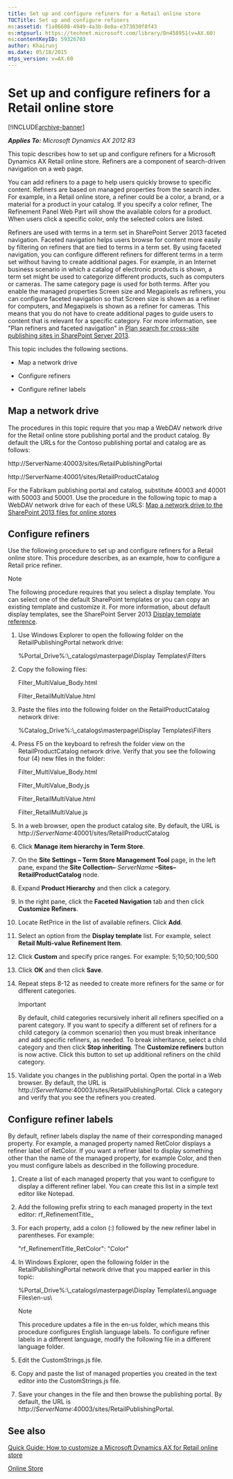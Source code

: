 ```yaml
---
title: Set up and configure refiners for a Retail online store
TOCTitle: Set up and configure refiners
ms:assetid: f1a86608-4949-4a3b-8e0a-e373030f8f43
ms:mtpsurl: https://technet.microsoft.com/library/Dn458951(v=AX.60)
ms:contentKeyID: 59326703
author: Khairunj
ms.date: 05/18/2015
mtps_version: v=AX.60
---
```


# Set up and configure refiners for a Retail online store 


[!INCLUDE[archive-banner](includes/archive-banner.md)]


_**Applies To:** Microsoft Dynamics AX 2012 R3_

This topic describes how to set up and configure refiners for a Microsoft Dynamics AX Retail online store. Refiners are a component of search-driven navigation on a web page.

You can add refiners to a page to help users quickly browse to specific content. Refiners are based on managed properties from the search index. For example, in a Retail online store, a refiner could be a color, a brand, or a material for a product in your catalog. If you specify a color refiner, The Refinement Panel Web Part will show the available colors for a product. When users click a specific color, only the selected colors are listed.

Refiners are used with terms in a term set in SharePoint Server 2013 faceted navigation. Faceted navigation helps users browse for content more easily by filtering on refiners that are tied to terms in a term set. By using faceted navigation, you can configure different refiners for different terms in a term set without having to create additional pages. For example, in an Internet business scenario in which a catalog of electronic products is shown, a term set might be used to categorize different products, such as computers or cameras. The same category page is used for both terms. After you enable the managed properties Screen size and Megapixels as refiners, you can configure faceted navigation so that Screen size is shown as a refiner for computers, and Megapixels is shown as a refiner for cameras. This means that you do not have to create additional pages to guide users to content that is relevant for a specific category. For more information, see "Plan refiners and faceted navigation" in [Plan search for cross-site publishing sites in SharePoint Server 2013](https://go.microsoft.com/fwlink/?linkid=325273).

This topic includes the following sections.

  - Map a network drive

  - Configure refiners

  - Configure refiner labels

## Map a network drive

The procedures in this topic require that you map a WebDAV network drive for the Retail online store publishing portal and the product catalog. By default the URLs for the Contoso publishing portal and catalog are as follows:

http://ServerName:40003/sites/RetailPublishingPortal

http://ServerName:40001/sites/RetailProductCatalog

For the Fabrikam publishing portal and catalog, substitute 40003 and 40001 with 50003 and 50001. Use the procedure in the following topic to map a WebDAV network drive for each of these URLS: [Map a network drive to the SharePoint 2013 files for online stores](map-a-network-drive-to-the-sharepoint-2013-files-for-online-stores.md)

## Configure refiners

Use the following procedure to set up and configure refiners for a Retail online store. This procedure describes, as an example, how to configure a Retail price refiner.


> [!NOTE]
> <P>The following procedure requires that you select a display template. You can select one of the default SharePoint templates or you can copy an existing template and customize it. For more information, about default display templates, see the SharePoint Server 2013&nbsp;<A href="https://go.microsoft.com/fwlink/?linkid=328204">Display template reference</A>.</P>



1.  Use Windows Explorer to open the following folder on the RetailPublishingPortal network drive:
    
    %Portal\_Drive%:\\\_catalogs\\masterpage\\Display Templates\\Filters

2.  Copy the following files:
    
    Filter\_MultiValue\_Body.html
    
    Filter\_RetailMultiValue.html

3.  Paste the files into the following folder on the RetailProductCatalog network drive:
    
    %Catalog\_Drive%:\\\_catalogs\\masterpage\\Display Templates\\Filters

4.  Press F5 on the keyboard to refresh the folder view on the RetailProductCatalog network drive. Verify that you see the following four (4) new files in the folder:
    
    Filter\_MultiValue\_Body.html
    
    Filter\_MultiValue\_Body.js
    
    Filter\_RetailMultiValue.html
    
    Filter\_RetailMultiValue.js

5.  In a web browser, open the product catalog site. By default, the URL is http://*ServerName*:40001/sites/RetailProductCatalog

6.  Click **Manage item hierarchy in Term Store**.

7.  On the **Site Settings – Term Store Management Tool** page, in the left pane, expand the **Site Collection–** *ServerName* **–Sites–RetailProductCatalog** node.

8.  Expand **Product Hierarchy** and then click a category.

9.  In the right pane, click the **Faceted Navigation** tab and then click **Customize Refiners**.

10. Locate RetPrice in the list of available refiners. Click **Add**.

11. Select an option from the **Display template** list. For example, select **Retail Multi-value Refinement Item**.

12. Click **Custom** and specify price ranges. For example: 5;10;50;100;500

13. Click **OK** and then click **Save**.

14. Repeat steps 8-12 as needed to create more refiners for the same or for different categories.
    

    > [!IMPORTANT]
    > <P>By default, child categories recursively inherit all refiners specified on a parent category. If you want to specify a different set of refiners for a child category (a common scenario) then you must break inheritance and add specific refiners, as needed. To break inheritance, select a child category and then click <STRONG>Stop inheriting</STRONG>. The <STRONG>Customize refiners</STRONG> button is now active. Click this button to set up additional refiners on the child category.&nbsp;</P>



15. Validate you changes in the publishing portal. Open the portal in a Web browser. By default, the URL is http://*ServerName*:40003/sites/RetailPublishingPortal. Click a category and verify that you see the refiners you created.

## Configure refiner labels

By default, refiner labels display the name of their corresponding managed property. For example, a managed property named RetColor displays a refiner label of RetColor. If you want a refiner label to display something other than the name of the managed property, for example Color, and then you must configure labels as described in the following procedure.

1.  Create a list of each managed property that you want to configure to display a different refiner label. You can create this list in a simple text editor like Notepad.

2.  Add the following prefix string to each managed property in the text editor: rf\_RefinementTitle\_

3.  For each property, add a colon (:) followed by the new refiner label in parentheses. For example:
    
    "rf\_RefinementTitle\_RetColor": "Color"

4.  In Windows Explorer, open the following folder in the RetailPublishingPortal network drive that you mapped earlier in this topic:
    
    %Portal\_Drive%:\\\_catalogs\\masterpage\\Display Templates\\Language Files\\en-us\\
    

    > [!NOTE]
    > <P>This procedure updates a file in the en-us folder, which means this procedure configures English language labels. To configure refiner labels in a different language, modify the following file in a different language folder.</P>



5.  Edit the CustomStrings.js file.

6.  Copy and paste the list of managed properties you created in the text editor into the CustomStrings.js file.

7.  Save your changes in the file and then browse the publishing portal. By default, the URL is http://*ServerName*:40003/sites/RetailPublishingPortal.

## See also

[Quick Guide: How to customize a Microsoft Dynamics AX for Retail online store](quick-guide-how-to-customize-a-microsoft-dynamics-ax-for-retail-online-store.md)

[Online Store](online-store.md)

  


